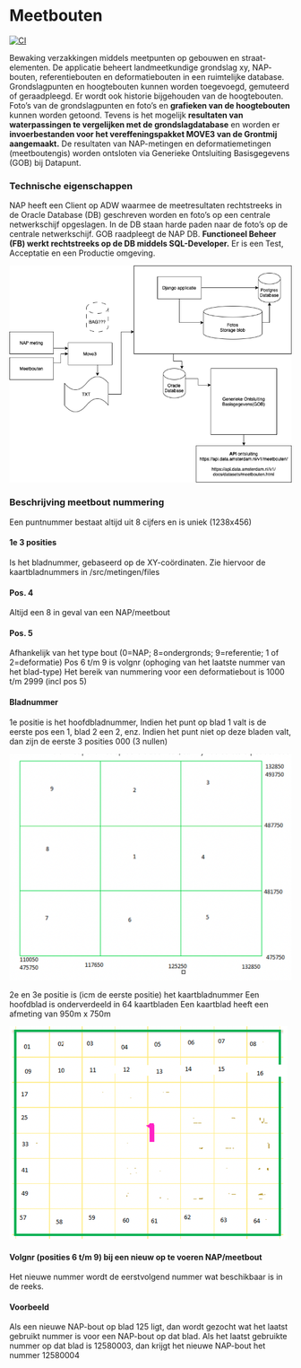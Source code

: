 # Meetbouten

[![CI](https://github.com/Amsterdam/meetbouten/workflows/CI%20Checks/badge.svg)](https://github.com/Amsterdam/meetbouten/actions/workflows/run-tests.yml)

Bewaking verzakkingen middels meetpunten op gebouwen en straat-elementen.
De applicatie beheert landmeetkundige grondslag xy, NAP- bouten, referentiebouten en deformatiebouten  in een ruimtelijke database. Grondslagpunten en hoogtebouten kunnen worden toegevoegd, gemuteerd of geraadpleegd. Er wordt ook historie bijgehouden van de hoogtebouten. Foto’s van de grondslagpunten en foto’s en **grafieken van de hoogtebouten** kunnen worden getoond. Tevens is het mogelijk **resultaten van waterpassingen te vergelijken met de grondslagdatabase** en worden er **invoerbestanden voor het vereffeningspakket MOVE3 van de Grontmij aangemaakt.** De resultaten van NAP-metingen en deformatiemetingen (meetboutengis) worden ontsloten via Generieke Ontsluiting Basisgegevens (GOB) bij Datapunt.

### Technische eigenschappen

NAP heeft een Client op ADW waarmee de meetresultaten rechtstreeks in de Oracle Database  (DB) geschreven worden en foto’s op een centrale netwerkschijf  opgeslagen. In de DB staan harde paden naar de foto’s op de centrale netwerkschijf.
GOB raadpleegt de NAP DB. **Functioneel Beheer (FB) werkt rechtstreeks op de DB middels SQL-Developer.** Er is een Test, Acceptatie en een Productie omgeving.

![praatplaat](media/meetbouten-outline.png)

### Beschrijving meetbout nummering

Een puntnummer bestaat altijd uit 8 cijfers en is uniek (1238x456)

#### 1e 3 posities 

Is het bladnummer, gebaseerd op de XY-coördinaten. Zie hiervoor de kaartbladnummers in /src/metingen/files

#### Pos. 4 

Altijd een 8 in geval van een NAP/meetbout

#### Pos. 5 

Afhankelijk van het type bout (0=NAP; 8=ondergronds; 9=referentie; 1 of 2=deformatie)
Pos 6 t/m 9 is volgnr (ophoging van het laatste nummer van het blad-type)
Het bereik van nummering voor een deformatiebout is 1000 t/m 2999 (incl pos 5)

#### Bladnummer
1e positie is het hoofdbladnummer,
Indien het punt op blad 1 valt is de eerste pos een 1, blad 2 een 2, enz.
Indien het punt niet op deze bladen valt, dan zijn de eerste 3 posities 000 (3 nullen)

![](media/hoofdkaartbladen.png)

2e en 3e positie is (icm de eerste positie) het kaartbladnummer
Een hoofdblad is onderverdeeld in 64 kaartbladen
Een kaartblad heeft een afmeting van 950m x 750m

![](media/subkaartbladen.png)

#### Volgnr (posities 6 t/m 9) bij een nieuw op te voeren NAP/meetbout
Het nieuwe nummer wordt de eerstvolgend nummer wat beschikbaar is in de reeks.

#### Voorbeeld
Als een nieuwe NAP-bout op blad 125 ligt, dan wordt gezocht wat het laatst gebruikt nummer is voor een NAP-bout op dat blad. Als het laatst gebruikte nummer op dat blad is 12580003, dan krijgt het nieuwe NAP-bout het nummer 12580004
